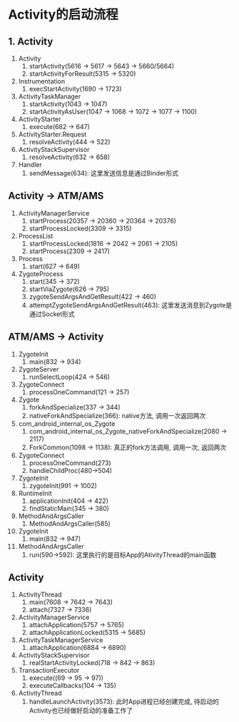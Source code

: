 # Activity的启动流程

## 1. Activity
1.  Activity
    1. startActivity(5616 -> 5617 -> 5643 -> 5660/5664)
    2. startActivityForResult(5315 -> 5320)
2. Instrumentation
    1. execStartActivity(1690 -> 1723)
3. ActivityTaskManager
    1. startActivity(1043 -> 1047)
    2. startActivityAsUser(1047 -> 1068 -> 1072 -> 1077 -> 1100)
4. ActivityStarter
    1. execute(682 -> 647)
5. ActivityStarter.Request
    1. resolveActivity(444 -> 522)
6. ActivityStackSupervisor
    1. resolveActivity(632 -> 658)
7. Handler
    1. sendMessage(634): 这里发送信息是通过Binder形式

## Activity -> ATM/AMS
1. ActivityManagerService
    1. startProcess(20357 -> 20360 -> 20364 -> 20376)
    2. startProcessLocked(3309 -> 3315)
2. ProcessList
    1. startProcessLocked(1816 -> 2042 -> 2061 -> 2105)
    2. startProcess(2309 -> 2417)
3. Process
    1. start(627 -> 649)
4. ZygoteProcess
    1. start(345 -> 372)
    2. startViaZygote(626 -> 795)
    3. zygoteSendArgsAndGetResult(422 -> 460)
    4. attemptZygoteSendArgsAndGetResult(463): 这里发送消息到Zygote是通过Socket形式

## ATM/AMS -> Activity
1. ZygoteInit
    1. main(832 -> 934)
2. ZygoteServer
    1. runSelectLoop(424 -> 546)
3. ZygoteConnect
    1. processOneCommand(121 -> 257)
4. Zygote
    1. forkAndSpecialize(337 -> 344)
    2. nativeForkAndSpecialize(366): native方法, 调用一次返回两次
5. com_android_internal_os_Zygote
    1. com_android_internal_os_Zygote_nativeForkAndSpecialize(2080 -> 2117)
    2. ForkCommon(1098 -> 1138): 真正的fork方法调用, 调用一次, 返回两次
6. ZygoteConnect
    1. processOneCommand(273)
    2. handleChildProc(480->504)
7. ZygoteInit
    1. zygoteInit(991 -> 1002)
8. RuntimeInit
    1. applicationInit(404 -> 422)
    2. findStaticMain(345 -> 380)
9. MethodAndArgsCaller
    1. MethodAndArgsCaller(585)
10. ZygoteInit
    1. main(832 -> 947)
11. MethodAndArgsCaller
    1. run(590->592): 这里执行的是目标App的AtivityThread的main函数

## Activity
1. ActivityThread
    1. main(7608 -> 7642 -> 7643)
    2. attach(7327 -> 7336)
2. ActivityManagerService
    1. attachApplication(5757 -> 5765)
    2. attachApplicationLocked(5315 -> 5685)
3. ActivityTaskManagerService
    1. attachApplication(6884 -> 6890)
4. ActivityStackSupervisor
    1. realStartActivityLocked(718 -> 842 -> 863)
5. TransactionExecutor
    1. execute((69 -> 95 -> 97))
    2. executeCallbacks(104 -> 135)
6. ActivityThread
    1. handleLaunchActivity(3573): 此时App进程已经创建完成, 待启动的Activity也已经做好启动的准备工作了
    
